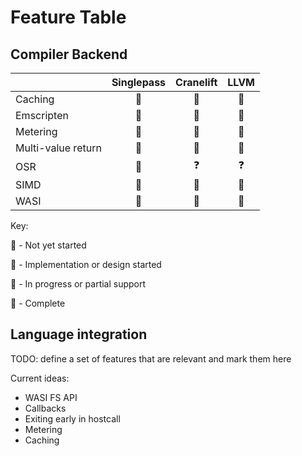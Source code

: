 # Feature Table

## Compiler Backend

| &nbsp; | Singlepass | Cranelift | LLVM |
| - | :-: | :-: | :-: |
| Caching | 🥚 | 🐔 | 🐔 |
| Emscripten | 🐔 | 🐔 | 🐔 |
| Metering | 🐔 | 🥚 | 🐔 |
| Multi-value return | 🥚 | 🥚 | 🥚 |
| OSR | 🐤 | ❓ | ❓ |
| SIMD | 🥚 | 🥚  | 🐔 |
| WASI | 🐔 | 🐔 | 🐔 |

Key:

🥚 - Not yet started

🐣 - Implementation or design started

🐤 - In progress or partial support

🐔 - Complete



## Language integration

TODO: define a set of features that are relevant and mark them here

Current ideas:

- WASI FS API
- Callbacks
- Exiting early in hostcall
- Metering
- Caching
